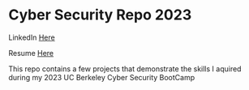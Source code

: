 # Cyber Security Repo 2023
LinkedIn [Here](linkedin.com/in/emilyrapp50)

Resume [Here](https://tinyurl.com/ypd8k8uj)

This repo contains a few projects that demonstrate the skills I aquired during my 2023 UC Berkeley Cyber Security BootCamp
